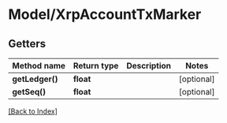 # Model/XrpAccountTxMarker

## Getters

Method name | Return type | Description | Notes
------------ | ------------- | ------------- | -------------
**getLedger()** | **float** |  | [optional]
**getSeq()** | **float** |  | [optional]

[[Back to Index]](../index.md)
